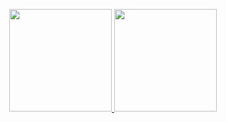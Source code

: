 <p align="center">
<a href="https://github.com/seonHH">
  <img height="180em" src="https://github-readme-stats-eight-theta.vercel.app/api?username=seonHH&show_icons=true&theme=algolia&include_all_commits=true&count_private=true"/>
  <img height="180em" src="https://github-readme-stats-eight-theta.vercel.app/api/top-langs/?username=seonHH&layout=compact&langs_count=10&theme=algolia"/>
</a>
</p>
